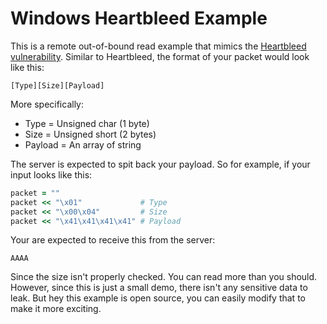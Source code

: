 # Windows Heartbleed Example

This is a remote out-of-bound read example that mimics the [Heartbleed vulnerability](http://heartbleed.com/). Similar to Heartbleed, the format of your packet would look like this:

```
[Type][Size][Payload]
```

More specifically:

* Type = Unsigned char (1 byte)
* Size = Unsigned short (2 bytes)
* Payload = An array of string

The server is expected to spit back your payload. So for example, if your input looks like this:

```ruby
packet = ""
packet << "\x01"             # Type
packet << "\x00\x04"         # Size
packet << "\x41\x41\x41\x41" # Payload
```

Your are expected to receive this from the server:

```
AAAA
```

Since the size isn't properly checked. You can read more than you should. However, since this is just a small demo, there isn't any sensitive data to leak. But hey this example is open source, you can easily modify that to make it more exciting.
